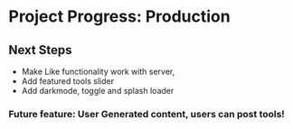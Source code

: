 # Project Progress: Production

## Next Steps

- Make Like functionality work with server,
- Add featured tools slider
- Add darkmode, toggle and splash loader

### Future feature: User Generated content, users can post tools!